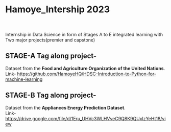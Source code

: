 # Hamoye_Intership 2023<br><br>
Internship in Data Science in form of Stages A to E integrated learning with Two major projects(premier and capstone)<br>
## STAGE-A Tag along project-<br>
Dataset from the **Food and Agriculture Organization of the United Nations**.<br>
Link- https://github.com/HamoyeHQ/HDSC-Introduction-to-Python-for-machine-learning
## STAGE-B Tag along project-<br>
Dataset from the **Appliances Energy Prediction Dataset**.<br>
Link- https://drive.google.com/file/d/1Eru_UHVc3WLHVveC9Q8K9QUxlzYeHt18/view
                           
